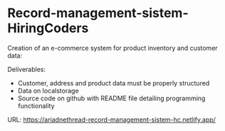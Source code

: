 # Record-management-sistem-HiringCoders

Creation of an e-commerce system for product inventory and customer data:

Deliverables:

* Customer, address and product data must be properly structured
* Data on localstorage
* Source code on github with README file detailing programming functionality

URL: https://ariadnethread-record-management-sistem-hc.netlify.app/
